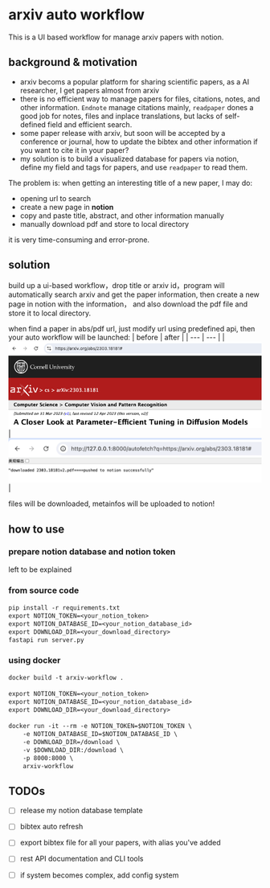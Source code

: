 # arxiv auto workflow

This is a UI based workflow for manage arxiv papers with notion.

## background & motivation

- arxiv becoms a popular platform for sharing scientific papers, as a AI researcher, I get papers almost from arxiv
- there is no efficient way to manage papers for files, citations, notes, and other information. `Endnote` manage citations mainly, `readpaper` dones a good job for notes, files and inplace translations, but lacks of self-defined field and efficient search.
- some paper release with arxiv, but soon will be accepted by a conference or journal, how to update the bibtex and other information if you want to cite it in your paper?
- my solution is to build a visualized database for papers via notion, define my field and tags for papers, and use `readpaper` to read them.

The problem is:
when getting an interesting title of a new paper, I may do:
 
- opening url to search
- create a new page in **notion**
- copy and paste title, abstract, and other information manually
- manually download pdf and store to local directory
  
it is very time-consuming and error-prone.

## solution

build up a ui-based workflow，drop title or arxiv id，program will automatically search arxiv and get the paper information, then create a new page in notion with the information， and also download the pdf file and store it to local directory.

when find a paper in abs/pdf url, just modify url using predefined api, then your auto workflow will be launched:
| before | after |
| --- | --- |
| ![image](assets/before.png)  | ![image](assets/after.png) |

files will be downloaded, metainfos will be uploaded to notion!

## how to use

### prepare notion database and notion token
left to be explained

### from source code
```
pip install -r requirements.txt
export NOTION_TOKEN=<your_notion_token>
export NOTION_DATABASE_ID=<your_notion_database_id>
export DOWNLOAD_DIR=<your_download_directory>
fastapi run server.py
```

### using docker
```
docker build -t arxiv-workflow .

export NOTION_TOKEN=<your_notion_token>
export NOTION_DATABASE_ID=<your_notion_database_id>
export DOWNLOAD_DIR=<your_download_directory>

docker run -it --rm -e NOTION_TOKEN=$NOTION_TOKEN \
    -e NOTION_DATABASE_ID=$NOTION_DATABASE_ID \
    -e DOWNLOAD_DIR=/download \
    -v $DOWNLOAD_DIR:/download \
    -p 8000:8000 \
    arxiv-workflow
```

## TODOs

- [ ] release my notion database template
- [ ] bibtex auto refresh
- [ ] export bibtex file for all your papers, with alias you've added
- [ ] rest API documentation and CLI tools
- [ ] if system becomes complex, add config system

